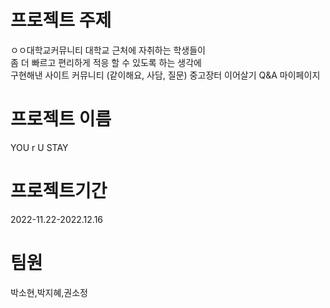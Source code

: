 # 프로젝트 주제
ㅇㅇ대학교커뮤니티
대학교 근처에 자취하는 학생들이 <br>좀 더 빠르고 편리하게 적응 할 수 있도록 하는 생각에 <br>구현해낸 사이트
커뮤니티 (같이해요, 사담, 질문)
중고장터
이어살기
Q&A
마이페이지
# 프로젝트 이름
YOU r U STAY
# 프로젝트기간  
2022-11.22-2022.12.16
# 팀원 
박소현,박지혜,권소정
